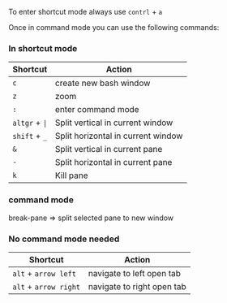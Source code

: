 To enter shortcut mode always use `contrl` + `a` 

Once in command mode you can use the following commands:
### In shortcut mode

| Shortcut       | Action                             |
| -------------- | ---------------------------------- |
| `c`            | create new bash window             |
| `z`            | zoom                               |
| `:`            | enter command mode                 |
| `altgr` + `\|` | Split vertical in current window   |
| `shift` + `_`  | Split horizontal in current window |
| `&`            | Split vertical in current pane     |
| `-`            | Split horizontal in current pane   |
| `k`            | Kill pane                          |
### command mode

break-pane => split selected pane to new window

### No command mode needed


| Shortcut              | Action                     |
| --------------------- | -------------------------- |
| `alt` + `arrow left`  | navigate to left open tab  |
| `alt` + `arrow right` | navigate to right open tab |



